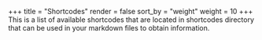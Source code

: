 +++
title = "Shortcodes"
render = false
sort_by = "weight"
weight = 10
+++
This is a list of available shortcodes that are located in shortcodes directory that can be used in your markdown files to obtain information.